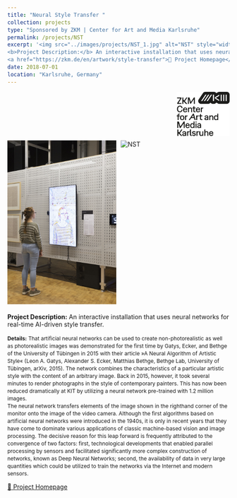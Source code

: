 ```yaml
---
title: "Neural Style Transfer "
collection: projects
type: "Sponsored by ZKM | Center for Art and Media Karlsruhe"
permalink: /projects/NST
excerpt: '<img src="../images/projects/NST_1.jpg" alt="NST" style="width: 40%; max-width: 100%; display: block; margin-left: 20pt; margin-bottom: 15pt;">
<b>Project Description:</b> An interactive installation that uses neural networks for real-time AI-driven style transfer.<br>
<a href="https://zkm.de/en/artwork/style-transfer">🏡 Project Homepage</a>'
date: 2018-07-01
location: "Karlsruhe, Germany"
---
```


<div style="margin-bottom: 10px;">
  <img src="../images/projects/ZKM_logo.svg" alt="NST" style="display: block; margin-left: auto; width: 120px;">
</div>

<div style="display: flex; gap: 10px; margin-bottom: 15pt;">
  <img src="../images/projects/NST_1.jpg" alt="NST" style="width: calc(50% - 5px);">
  <img src="../images/projects/NST_2.jpg" alt="NST" style="width: calc(50% - 5px);">
</div>


<b>Project Description:</b>
An interactive installation that uses neural networks for real-time AI-driven style transfer.

<span style="font-size: 0.85em;">
<b>Details:</b>
That artificial neural networks can be used to create non-photorealistic as well as photorealistic images was demonstrated for the first time by Gatys, Ecker, and Bethge of the University of Tübingen in 2015 with their article »A Neural Algorithm of Artistic Style« (Leon A. Gatys, Alexander S. Ecker, Matthias Bethge, Bethge Lab, University of Tübingen, arXiv, 2015). The network combines the characteristics of a particular artistic style with the content of an arbitrary image. Back in 2015, however, it took several minutes to render photographs in the style of contemporary painters. This has now been reduced dramatically at KIT by utilizing a neural network pre-trained with 1.2 million images.
<br>
The neural network transfers elements of the image shown in the righthand corner of the monitor onto the image of the video camera. Although the first algorithms based on artificial neural networks were introduced in the 1940s, it is only in recent years that they have come to dominate various applications of classic machine-based vision and image processing. The decisive reason for this leap forward is frequently attributed to the convergence of two factors: first, technological developments that enabled parallel processing by sensors and facilitated significantly more complex construction of networks, known as Deep Neural Networks; second, the availability of data in very large quantities which could be utilized to train the networks via the Internet and modern sensors.
</span>

<p><a href="https://zkm.de/en/artwork/style-transfer">🏡 Project Homepage</a></p>
